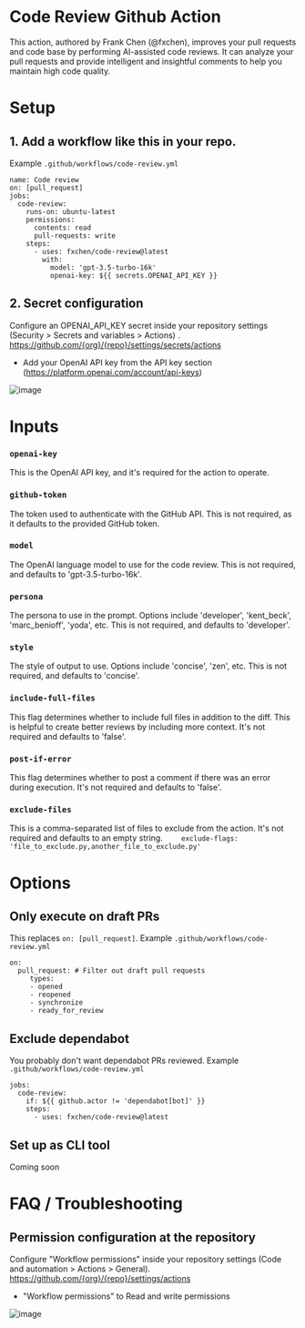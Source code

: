 # Code Review Github Action

This action, authored by Frank Chen (@fxchen), improves your pull requests and code base by performing AI-assisted code reviews. It can analyze your pull requests and provide intelligent and insightful comments to help you maintain high code quality.

# Setup

## 1. Add a workflow like this in your repo.

Example `.github/workflows/code-review.yml`

```
name: Code review
on: [pull_request]
jobs:
  code-review:
    runs-on: ubuntu-latest
    permissions:
      contents: read
      pull-requests: write
    steps:
      - uses: fxchen/code-review@latest
        with:
          model: 'gpt-3.5-turbo-16k'
          openai-key: ${{ secrets.OPENAI_API_KEY }}
```

## 2. Secret configuration

Configure an OPENAI_API_KEY secret inside your repository settings (Security > Secrets and variables > Actions) . https://github.com/{org}/{repo}/settings/secrets/actions
- Add your OpenAI API key from the API key section (https://platform.openai.com/account/api-keys)

![image](https://github.com/fxchen/code-review/assets/178719/3370b01a-6bb4-417d-a2ca-82507b5fc4b4)


# Inputs

### `openai-key`
This is the OpenAI API key, and it's required for the action to operate.

### `github-token`
The token used to authenticate with the GitHub API. This is not required, as it defaults to the provided GitHub token.

### `model`
The OpenAI language model to use for the code review. This is not required, and defaults to 'gpt-3.5-turbo-16k'.

### `persona`
The persona to use in the prompt. Options include 'developer', 'kent_beck', 'marc_benioff', 'yoda', etc. This is not required, and defaults to 'developer'.

### `style`
The style of output to use. Options include 'concise', 'zen', etc. This is not required, and defaults to 'concise'.

### `include-full-files`
This flag determines whether to include full files in addition to the diff. This is helpful to create better reviews by including more context. It's not required and defaults to 'false'.

### `post-if-error`
This flag determines whether to post a comment if there was an error during execution. It's not required and defaults to 'false'.

### `exclude-files`
This is a comma-separated list of files to exclude from the action. It's not required and defaults to an empty string.
```    exclude-flags: 'file_to_exclude.py,another_file_to_exclude.py'```

# Options

## Only execute on draft PRs
This replaces `on: [pull_request]`. Example `.github/workflows/code-review.yml`
```
on:
  pull_request: # Filter out draft pull requests
     types:
     - opened
     - reopened
     - synchronize
     - ready_for_review
```

## Exclude dependabot
You probably don't want dependabot PRs reviewed. Example `.github/workflows/code-review.yml`
```
jobs:
  code-review:
    if: ${{ github.actor != 'dependabot[bot]' }}
    steps:
      - uses: fxchen/code-review@latest
```

## Set up as CLI tool

Coming soon

# FAQ / Troubleshooting

## Permission configuration at the repository

Configure "Workflow permissions" inside your repository settings (Code and automation > Actions > General). https://github.com/{org}/{repo}/settings/actions
- "Workflow permissions" to Read and write permissions

![image](https://github.com/fxchen/code-review/assets/178719/c04067c9-9476-4474-85ca-854893466807)

